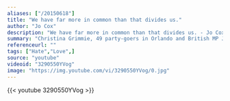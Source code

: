 ```yaml
---
aliases: ["/20150618"]
title: "We have far more in common than that divides us."
author: "Jo Cox"
description: "We have far more in common than that divides us. - Jo Cox quotes from GetInspired365.com"
summary: "Christina Grimmie, 49 party-goers in Orlando and British MP Jo Cox were all tragically killed by a madman with a gun. It would be easy to lose all faith in humanity after these senseless acts, however newspapers are still dominated with stories of love - Christina Grimmie's brother risking his own life to save her's. Great Compton Street packed with LGBT supporters & Jo Cox's husband calling on us to 'fight against the hatred that killed her'. It's up to us to make sure love prevails over hate."
referenceurl: ""
tags: ["Hate","Love",]
source: "youtube"
videoid: "3290550YVog"
image: "https://img.youtube.com/vi/3290550YVog/0.jpg"
---
```


{{< youtube 3290550YVog >}}
